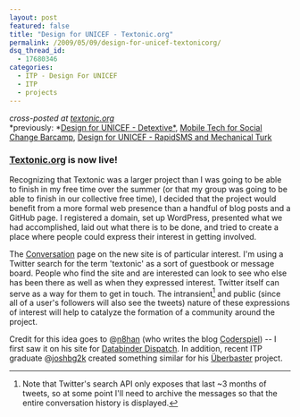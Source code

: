```yaml
---
layout: post
featured: false
title: "Design for UNICEF - Textonic.org"
permalink: /2009/05/09/design-for-unicef-textonicorg/
dsq_thread_id:
  - 17680346
categories:
  - ITP - Design For UNICEF
  - ITP
  - projects
---
```

*cross-posted at [textonic.org][1]*  
*previously: *[Design for UNICEF - Detextive*][2], [Mobile Tech for Social Change Barcamp][3], [Design for UNICEF - RapidSMS and Mechanical Turk][4]

### [Textonic.org][5] is now live!

Recognizing that Textonic was a larger project than I was going to be able to finish in my free time over the summer (or that my group was going to be able to finish in our collective free time), I decided that the project would benefit from a more formal web presence than a handful of blog posts and a GitHub page. I registered a domain, set up WordPress, presented what we had accomplished, laid out what there is to be done, and tried to create a place where people could express their interest in getting involved.

The [Conversation][6] page on the new site is of particular interest. I'm using a Twitter search for the term 'textonic' as a sort of guestbook or message board. People who find the site and are interested can look to see who else has been there as well as when they expressed interest. Twitter itself can serve as a way for them to get in touch. The intransient[^1] and public (since all of a user's followers will also see the tweets) nature of these expressions of interest will help to catalyze the formation of a community around the project. 

Credit for this idea goes to @[n8han][7] (who writes the blog [Coderspiel][8]) -- I first saw it on his site for [Databinder Dispatch][9]. In addition, recent ITP graduate @[joshbg2k][10] created something similar for his [Überbaster][11] project.

[^1]: Note that Twitter's search API only exposes that last ~3 months of tweets, so at some point I'll need to archive the messages so that the entire conversation history is displayed.

 [1]: http://textonic.org/2009/05/09/design-for-unicef-textonicorg/
 [2]: /2009/03/11/design-for-unicef-detextive/
 [3]: /2009/02/25/mobile-tech-for-social-change-barcamp/
 [4]: /2009/02/20/design-for-unicef-rapidsms-and-mechanical-turk/
 [5]: http://textonic.org/
 [6]: http://textonic.org/conversation/
 [7]: http://twitter.com/n8han
 [8]: http://technically.us/code/
 [9]: http://databinder.net/dispatch/Talk
 [10]: http://twitter.com/joshbg2k
 [11]: http://uberbaster.com/talk.php
